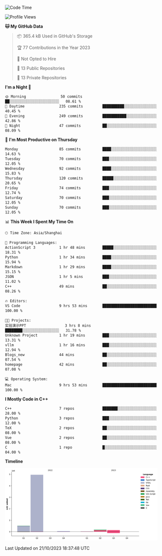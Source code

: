 <!--START_SECTION:waka-->
![Code Time](http://img.shields.io/badge/Code%20Time-241%20hrs%2041%20mins-blue)

![Profile Views](http://img.shields.io/badge/Profile%20Views-9-blue)

**🐱 My GitHub Data** 

> 📦 365.4 kB Used in GitHub's Storage 
 > 
> 🏆 77 Contributions in the Year 2023
 > 
> 🚫 Not Opted to Hire
 > 
> 📜 13 Public Repositories 
 > 
> 🔑 13 Private Repositories 
 > 
**I'm a Night 🦉** 

```text
🌞 Morning                50 commits          ██░░░░░░░░░░░░░░░░░░░░░░░   08.61 % 
🌆 Daytime                235 commits         ██████████░░░░░░░░░░░░░░░   40.45 % 
🌃 Evening                249 commits         ███████████░░░░░░░░░░░░░░   42.86 % 
🌙 Night                  47 commits          ██░░░░░░░░░░░░░░░░░░░░░░░   08.09 % 
```
📅 **I'm Most Productive on Thursday** 

```text
Monday                   85 commits          ████░░░░░░░░░░░░░░░░░░░░░   14.63 % 
Tuesday                  70 commits          ███░░░░░░░░░░░░░░░░░░░░░░   12.05 % 
Wednesday                92 commits          ████░░░░░░░░░░░░░░░░░░░░░   15.83 % 
Thursday                 120 commits         █████░░░░░░░░░░░░░░░░░░░░   20.65 % 
Friday                   74 commits          ███░░░░░░░░░░░░░░░░░░░░░░   12.74 % 
Saturday                 70 commits          ███░░░░░░░░░░░░░░░░░░░░░░   12.05 % 
Sunday                   70 commits          ███░░░░░░░░░░░░░░░░░░░░░░   12.05 % 
```


📊 **This Week I Spent My Time On** 

```text
🕑︎ Time Zone: Asia/Shanghai

💬 Programming Languages: 
ActionScript 3           1 hr 48 mins        █████░░░░░░░░░░░░░░░░░░░░   18.31 % 
Python                   1 hr 34 mins        ████░░░░░░░░░░░░░░░░░░░░░   15.94 % 
Markdown                 1 hr 29 mins        ████░░░░░░░░░░░░░░░░░░░░░   15.15 % 
JSON                     1 hr 5 mins         ███░░░░░░░░░░░░░░░░░░░░░░   11.02 % 
C++                      49 mins             ██░░░░░░░░░░░░░░░░░░░░░░░   08.26 % 

🔥 Editors: 
VS Code                  9 hrs 53 mins       █████████████████████████   100.00 % 

🐱‍💻 Projects: 
实验演示PPT                  3 hrs 8 mins        ████████░░░░░░░░░░░░░░░░░   31.78 % 
Unknown Project          1 hr 19 mins        ███░░░░░░░░░░░░░░░░░░░░░░   13.31 % 
vllm                     1 hr 16 mins        ███░░░░░░░░░░░░░░░░░░░░░░   12.94 % 
Blogs_new                44 mins             ██░░░░░░░░░░░░░░░░░░░░░░░   07.54 % 
homepage                 42 mins             ██░░░░░░░░░░░░░░░░░░░░░░░   07.08 % 

💻 Operating System: 
Mac                      9 hrs 53 mins       █████████████████████████   100.00 % 
```

**I Mostly Code in C++** 

```text
C++                      7 repos             ███████░░░░░░░░░░░░░░░░░░   28.00 % 
Python                   3 repos             ███░░░░░░░░░░░░░░░░░░░░░░   12.00 % 
TeX                      2 repos             ██░░░░░░░░░░░░░░░░░░░░░░░   08.00 % 
Vue                      2 repos             ██░░░░░░░░░░░░░░░░░░░░░░░   08.00 % 
C                        1 repo              █░░░░░░░░░░░░░░░░░░░░░░░░   04.00 % 
```



**Timeline**

![Lines of Code chart](https://raw.githubusercontent.com/xkz0777/xkz0777/master/assets/bar_graph.png)


 Last Updated on 21/10/2023 18:37:48 UTC
<!--END_SECTION:waka-->
